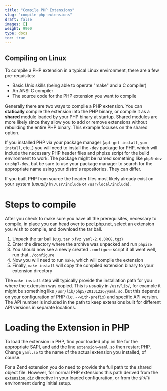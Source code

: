 ```yaml
---
title: "Compile PHP Extensions"
slug: "compile-php-extensions"
draft: false
images: []
weight: 9900
type: docs
toc: true
---
```


## Compiling on Linux
To compile a PHP extension in a typical Linux environment, there are a few pre-requisites:

- Basic Unix skills (being able to operate "make" and a C compiler)
- An ANSI C compiler
- The source code for the PHP extension you want to compile

Generally there are two ways to compile a PHP extension. You can **statically** compile the extension into the PHP binary, or compile it as a **shared** module loaded by your PHP binary at startup. Shared modules are more likely since they allow you to add or remove extensions without rebuilding the entire PHP binary. This example focuses on the shared option.

If you installed PHP via your package manager (`apt-get install`, `yum install`, etc..) you will need to install the `-dev` package for PHP, which will include the necessary PHP header files and phpize script for the build environment to work. The package might be named something like `php5-dev` or `php7-dev`, but be sure to use your package manager to search for the appropriate name using your distro's repositories. They can differ.

If you built PHP from source the header files most likely already exist on your system (*usually* in `/usr/include` or `/usr/local/include`).

# Steps to compile

After you check to make sure you have all the prerequisites, necessary to compile, in place you can head over to [pecl.php.net](http://pecl.php.net), select an extension you wish to compile, and download the tar ball.

1. Unpack the tar ball (e.g. `tar xfvz yaml-2.0.0RC8.tgz`)
2. Enter the directory where the archive was unpacked and run `phpize`
3. You should now see a newly created `.configure` script if all went well, run that `./configure`
4. Now you will need to run `make`, which will compile the extension
5. Finally, `make install` will copy the compiled extension binary to your extension directory

The `make install` step will typically provide the installation path for you where the extension was copied. This is *usually* in `/usr/lib/`, for example it might be something like `/usr/lib/php5/20131226/yaml.so`. But this depends on your configuration of PHP (i.e. `--with-prefix`) and specific API version. The API number is included in the path to keep extensions built for different API versions in separate locations.

# Loading the Extension in PHP

To load the extension in PHP, find your loaded php.ini file for the appropriate SAPI, and add the line `extension=yaml.so` then restart PHP. Change `yaml.so` to the name of the actual extension you installed, of course.

For a Zend extension you do need to provide the full path to the shared object file. However, for normal PHP extensions this path derived from the [`extension_dir`](http://php.net/ini.core#ini.extension-dir) directive in your loaded configuration, or from the `$PATH` environment during initial setup.

